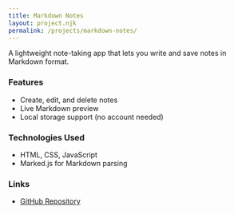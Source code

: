 ```yaml
---
title: Markdown Notes
layout: project.njk
permalink: /projects/markdown-notes/
---
```


A lightweight note-taking app that lets you write and save notes in Markdown format.

### Features

- Create, edit, and delete notes
- Live Markdown preview
- Local storage support (no account needed)

### Technologies Used

- HTML, CSS, JavaScript
- Marked.js for Markdown parsing

### Links

- [GitHub Repository](https://github.com/yourusername/markdown-notes)
